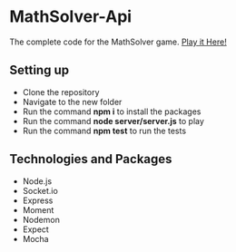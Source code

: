 # MathSolver-Api
The complete code for the MathSolver game. [Play it Here!](http://mathsolver-api.herokuapp.com/)

## Setting up
- Clone the repository
- Navigate to the new folder
- Run the command **npm i** to install the packages
- Run the command **node server/server.js** to play
- Run the command **npm test** to run the tests

## Technologies and Packages
- Node.js
- Socket.io
- Express
- Moment
- Nodemon
- Expect
- Mocha

